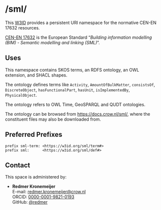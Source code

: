 # /sml/
This [W3ID](https://w3id.org) provides a persistent URI namespace for the normative CEN-EN 17632 resources.

[CEN-EN 17632][cen] is the European Standard “_Building information modelling (BIM) - Semantic modelling and linking (SML)_”.

[cen]: https://standards.cencenelec.eu/dyn/www/f?p=205:110:0::::FSP_PROJECT:67839&cs=13BE091B11208910B30E53F9215AFDE96

## Uses
This namespace contains 
SKOS terms,
an RDFS ontology,
an OWL extension,
and
SHACL shapes.

The ontology defines terms like 
`Activity`,
`AmountOfBulkMatter`,
`consistsOf`,
`DiscreteObject`,
`hasFunctionalPart`,
`hasUnit`,
`isImplementedBy`,
`PhysicalObject`.

The ontology refers to OWL Time, GeoSPARQL and QUDT ontologies.

The ontology can be browsed from <https://docs.crow.nl/sml/>, where the constituent files may also be downloaded from. 

## Preferred Prefixes
```turtle
prefix sml-term: <https://w3id.org/sml/term#>
prefix sml:      <https://w3id.org/sml/def#>
```

## Contact
This space is administered by:

- **Redmer Kronemeijer**   
E-mail: <redmer.kronemeijer@crow.nl>  
ORCID: [0000-0001-9821-0193](https://orcid.org/0000-0001-9821-0193)  
GitHub: [@redmer](https://github.com/redmer)

